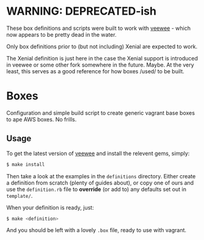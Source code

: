 # WARNING: DEPRECATED-ish

These box definitions and scripts were built to work with [veewee](https://github.com/jedi4ever/veewee) - which now appears to be pretty dead in the water.

Only box definitions prior to (but not including) Xenial are expected to work.

The Xenial definition is just here in the case the Xenial support is introduced in veewee or some other fork somewhere in the future. Maybe. At the very least, this serves as a good reference for how boxes /used/ to be built.

# Boxes

Configuration and simple build script to create generic vagrant base boxes to ape AWS boxes. No frills.


## Usage

To get the latest version of [veewee](https://github.com/jedi4ever/veewee) and install the relevent gems, simply:

~~~sh
$ make install
~~~

Then take a look at the examples in the `definitions` directory. Either create a definition from scratch (plenty of guides about), or copy one of ours and use the `definition.rb` file to **override** (or add to) any defaults set out in `template/`.

When your definition is ready, just:

~~~sh
$ make <definition>
~~~

And you should be left with a lovely `.box` file, ready to use with vagrant.
